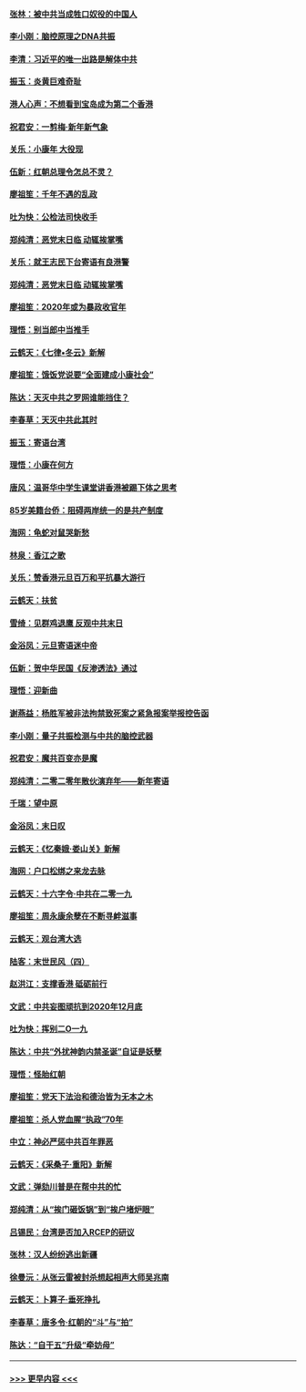 #### [张林：被中共当成牲口奴役的中国人](../pages/nsc993/n11782397.md?t=01110733) 
#### [李小刚：脑控原理之DNA共振](../pages/nsc993/n11780962.md?t=01110733) 
#### [李清：习近平的唯一出路是解体中共](../pages/nsc993/n11780866.md?t=01110733) 
#### [振玉：炎黄巨难奇耻](../pages/nsc993/n11779632.md?t=01110733) 
#### [港人心声：不想看到宝岛成为第二个香港](../pages/nsc993/n11778817.md?t=01110733) 
#### [祝君安：一剪梅‧新年新气象](../pages/nsc993/n11776340.md?t=01110733) 
#### [关乐：小康年 大役现](../pages/nsc993/n11774213.md?t=01110733) 
#### [伍新：红朝总理令怎总不灵？](../pages/nsc993/n11770813.md?t=01110733) 
#### [廖祖笙：千年不遇的乱政](../pages/nsc993/n11770373.md?t=01110733) 
#### [吐为快：公检法司快收手](../pages/nsc993/n11770359.md?t=01110733) 
#### [郑纯清：恶党末日临 动辄挨掌嘴](../pages/nsc993/n11769912.md?t=01110733) 
#### [关乐：就王志民下台寄语有良港警](../pages/nsc993/n11769903.md?t=01110733) 
#### [郑纯清：恶党末日临 动辄挨掌嘴](../pages/nsc993/n11769356.md?t=01110733) 
#### [廖祖笙：2020年或为暴政收官年](../pages/nsc993/n11768216.md?t=01110733) 
#### [理悟：别当郎中当推手](../pages/nsc993/n11768243.md?t=01110733) 
#### [云鹤天：《七律▪冬云》新解](../pages/nsc993/n11768204.md?t=01110733) 
#### [廖祖笙：饿饭党说要“全面建成小康社会”](../pages/nsc993/n11767482.md?t=01110733) 
#### [陈达：天灭中共之罗网谁能挡住？](../pages/nsc993/n11767465.md?t=01110733) 
#### [李春草：天灭中共此其时](../pages/nsc993/n11767452.md?t=01110733) 
#### [振玉：寄语台湾](../pages/nsc993/n11767432.md?t=01110733) 
#### [理悟：小康在何方](../pages/nsc993/n11767394.md?t=01110733) 
#### [唐风：温哥华中学生课堂讲香港被踢下体之思考](../pages/nsc993/n11766848.md?t=01110733) 
#### [85岁美籍台侨：阻碍两岸统一的是共产制度](../pages/nsc993/n11765043.md?t=01110733) 
#### [海网：龟蛇对鼠哭新愁](../pages/nsc993/n11764895.md?t=01110733) 
#### [林泉：香江之歌](../pages/nsc993/n11764415.md?t=01110733) 
#### [关乐：赞香港元旦百万和平抗暴大游行](../pages/nsc993/n11764382.md?t=01110733) 
#### [云鹤天：扶贫](../pages/nsc993/n11764245.md?t=01110733) 
#### [雪绮：见群鸡退鹰  反观中共末日](../pages/nsc993/n11762112.md?t=01110733) 
#### [金浴凤：元旦寄语迷中帝](../pages/nsc993/n11761788.md?t=01110733) 
#### [伍新：贺中华民国《反渗透法》通过](../pages/nsc993/n11761994.md?t=01110733) 
#### [理悟：迎新曲](../pages/nsc993/n11761152.md?t=01110733) 
#### [谢燕益：杨胜军被非法拘禁致死案之紧急报案举报控告函](../pages/nsc993/n11756134.md?t=01110733) 
#### [李小刚：量子共振检测与中共的脑控武器](../pages/nsc993/n11754518.md?t=01110733) 
#### [祝君安：魔共百变亦是魔](../pages/nsc993/n11754469.md?t=01110733) 
#### [郑纯清：二零二零年散伙演弃年——新年寄语](../pages/nsc993/n11754195.md?t=01110733) 
#### [千瑞：望中原](../pages/nsc993/n11754159.md?t=01110733) 
#### [金浴凤：末日叹](../pages/nsc993/n11752359.md?t=01110733) 
#### [云鹤天：《忆秦娥‧娄山关》新解](../pages/nsc993/n11752348.md?t=01110733) 
#### [海网：户口松绑之来龙去脉](../pages/nsc993/n11752328.md?t=01110733) 
#### [云鹤天：十六字令‧中共在二零一九](../pages/nsc993/n11752305.md?t=01110733) 
#### [廖祖笙：周永康余孽在不断寻衅滋事](../pages/nsc993/n11751013.md?t=01110733) 
#### [云鹤天：观台湾大选](../pages/nsc993/n11751007.md?t=01110733) 
#### [陆客：末世民风（四）](../pages/nsc993/n11749203.md?t=01110733) 
#### [赵洪江：支撑香港 砥砺前行](../pages/nsc993/n11748482.md?t=01110733) 
#### [文武：中共妄图顽抗到2020年12月底](../pages/nsc993/n11748446.md?t=01110733) 
#### [吐为快：挥别二O一九](../pages/nsc993/n11748411.md?t=01110733) 
#### [陈达：中共“外扰神韵内禁圣诞”自证是妖孽](../pages/nsc993/n11748226.md?t=01110733) 
#### [理悟：怪胎红朝](../pages/nsc993/n11748206.md?t=01110733) 
#### [廖祖笙：党天下法治和德治皆为无本之木](../pages/nsc993/n11748135.md?t=01110733) 
#### [廖祖笙：杀人党血腥“执政”70年](../pages/nsc993/n11745144.md?t=01110733) 
#### [中立：神必严惩中共百年罪恶](../pages/nsc993/n11744970.md?t=01110733) 
#### [云鹤天：《采桑子‧重阳》新解](../pages/nsc993/n11744948.md?t=01110733) 
#### [文武：弹劾川普是在帮中共的忙](../pages/nsc993/n11744758.md?t=01110733) 
#### [郑纯清：从“挨门砸饭锅”到“挨户堵炉眼”](../pages/nsc993/n11744745.md?t=01110733) 
#### [吕锡民：台湾是否加入RCEP的研议](../pages/nsc993/n11744701.md?t=01110733) 
#### [张林：汉人纷纷逃出新疆](../pages/nsc993/n11743530.md?t=01110733) 
#### [徐曼沅：从张云雷被封杀想起相声大师吴兆南](../pages/nsc993/n11741816.md?t=01110733) 
#### [云鹤天：卜算子‧垂死挣扎](../pages/nsc993/n11739956.md?t=01110733) 
#### [李春草：唐多令‧红朝的“斗”与“拍”](../pages/nsc993/n11739830.md?t=01110733) 
#### [陈达：“自干五”升级“牵妨母”](../pages/nsc993/n11739724.md?t=01110733) 

----
#### [ >>> 更早内容 <<< ](../indexes/nsc993-earlier.md)
